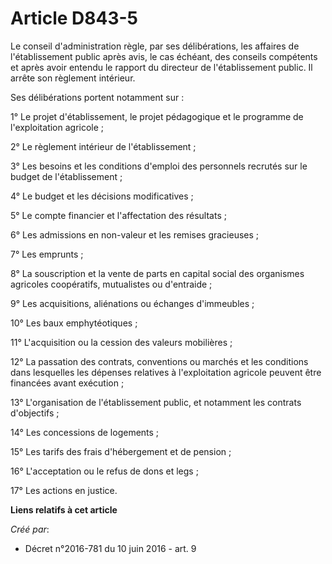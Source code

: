 # Article D843-5

Le conseil d'administration règle, par ses délibérations, les affaires de l'établissement public après avis, le cas échéant,
des conseils compétents et après avoir entendu le rapport du directeur de l'établissement public. Il arrête son règlement
intérieur.

Ses délibérations portent notamment sur :

1° Le projet d'établissement, le projet pédagogique et le programme de l'exploitation agricole ;

2° Le règlement intérieur de l'établissement ;

3° Les besoins et les conditions d'emploi des personnels recrutés sur le budget de l'établissement ;

4° Le budget et les décisions modificatives ;

5° Le compte financier et l'affectation des résultats ;

6° Les admissions en non-valeur et les remises gracieuses ;

7° Les emprunts ;

8° La souscription et la vente de parts en capital social des organismes agricoles coopératifs, mutualistes ou d'entraide ;

9° Les acquisitions, aliénations ou échanges d'immeubles ;

10° Les baux emphytéotiques ;

11° L'acquisition ou la cession des valeurs mobilières ;

12° La passation des contrats, conventions ou marchés et les conditions dans lesquelles les dépenses relatives à
l'exploitation agricole peuvent être financées avant exécution ;

13° L'organisation de l'établissement public, et notamment les contrats d'objectifs ;

14° Les concessions de logements ;

15° Les tarifs des frais d'hébergement et de pension ;

16° L'acceptation ou le refus de dons et legs ;

17° Les actions en justice.

**Liens relatifs à cet article**

_Créé par_:

  - Décret n°2016-781 du 10 juin 2016 - art. 9
